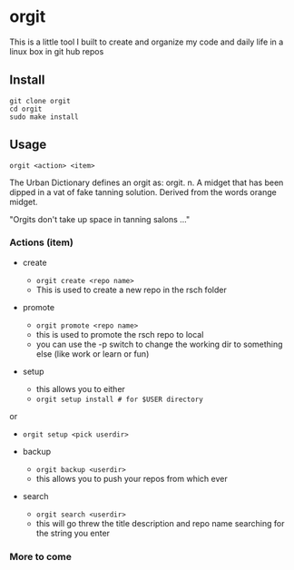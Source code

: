 orgit
=========
This is a little tool I built to create and organize my code and daily life in a linux box in git hub repos

## Install

```
git clone orgit
cd orgit
sudo make install
```

## Usage

```
orgit <action> <item>
```


The Urban Dictionary defines an orgit as:
orgit. n. A midget that has been dipped in a vat of fake tanning solution. Derived from the words orange midget. 

"Orgits don't take up space in tanning salons ..."


### Actions (item)

* create
  - `orgit create <repo name>`
  - This is used to create a new repo in the rsch folder

* promote
  - `orgit promote <repo name>`
  - this is used to promote the rsch repo to local
  - you can use the -p switch to change the working dir to something else (like work or learn or fun)

* setup
  - this allows you to either 
  - `orgit setup install # for $USER directory`

or 

  - `orgit setup <pick userdir>`

* backup <userdir>
  - `orgit backup <userdir>`
  - this allows you to push your repos from which ever 
  
* search <string>
  - `orgit search <userdir>`
  - this will go threw the title description and repo name searching for the string you enter
  
### More to come

